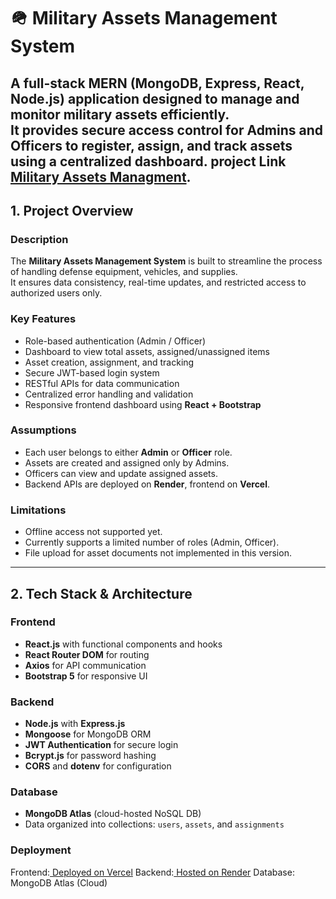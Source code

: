 # 🪖 Military Assets Management System

A full-stack **MERN (MongoDB, Express, React, Node.js)** application designed to manage and monitor military assets efficiently.  
It provides secure access control for Admins and Officers to register, assign, and track assets using a centralized dashboard.
 project Link [Military Assets Managment](https://militry-assets-managment-frontend.vercel.app/).
---

## 1. Project Overview

### Description
The **Military Assets Management System** is built to streamline the process of handling defense equipment, vehicles, and supplies.  
It ensures data consistency, real-time updates, and restricted access to authorized users only.

### Key Features
- Role-based authentication (Admin / Officer)
- Dashboard to view total assets, assigned/unassigned items
- Asset creation, assignment, and tracking
- Secure JWT-based login system
- RESTful APIs for data communication
- Centralized error handling and validation
- Responsive frontend dashboard using **React + Bootstrap**

### Assumptions
- Each user belongs to either **Admin** or **Officer** role.
- Assets are created and assigned only by Admins.
- Officers can view and update assigned assets.
- Backend APIs are deployed on **Render**, frontend on **Vercel**.

### Limitations
- Offline access not supported yet.
- Currently supports a limited number of roles (Admin, Officer).
- File upload for asset documents not implemented in this version.

---

##  2. Tech Stack & Architecture

### Frontend
- **React.js** with functional components and hooks  
- **React Router DOM** for routing  
- **Axios** for API communication  
- **Bootstrap 5** for responsive UI  

### Backend
- **Node.js** with **Express.js**  
- **Mongoose** for MongoDB ORM  
- **JWT Authentication** for secure login  
- **Bcrypt.js** for password hashing  
- **CORS** and **dotenv** for configuration

### Database
- **MongoDB Atlas** (cloud-hosted NoSQL DB)
- Data organized into collections: `users`, `assets`, and `assignments`

### Deployment

Frontend:[ Deployed on Vercel](https://militry-assets-managment-frontend.vercel.app/)
Backend:[  Hosted on Render](https://militry-assets-managment.onrender.com)
Database: MongoDB Atlas (Cloud)